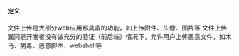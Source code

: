 #### 定义
文件上传是大部分web应用都具备的功能，如上传附件、头像、图片等
文件上传漏洞是开发者没有做充分的验证（前后端）情况下，允许用户上传恶意文件，如木马、病毒、恶意脚本、webshell等

